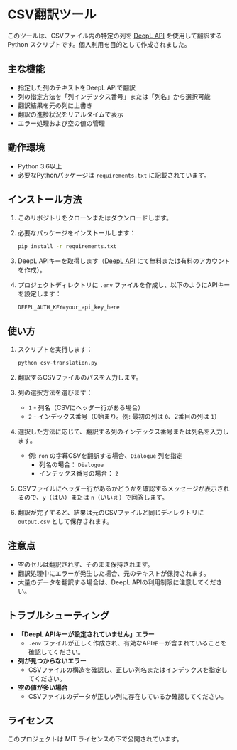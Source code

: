# CSV翻訳ツール

このツールは、CSVファイル内の特定の列を [DeepL API](https://www.deepl.com/pro-api) を使用して翻訳する Python スクリプトです。個人利用を目的として作成されました。

## 主な機能

- 指定した列のテキストをDeepL APIで翻訳
- 列の指定方法を「列インデックス番号」または「列名」から選択可能
- 翻訳結果を元の列に上書き
- 翻訳の進捗状況をリアルタイムで表示
- エラー処理および空の値の管理

## 動作環境

- Python 3.6以上
- 必要なPythonパッケージは `requirements.txt` に記載されています。

## インストール方法

1. このリポジトリをクローンまたはダウンロードします。

2. 必要なパッケージをインストールします：

   ```bash
   pip install -r requirements.txt
   ```

3. DeepL APIキーを取得します（[DeepL API](https://www.deepl.com/pro-api) にて無料または有料のアカウントを作成）。

4. プロジェクトディレクトリに `.env` ファイルを作成し、以下のようにAPIキーを設定します：

   ```
   DEEPL_AUTH_KEY=your_api_key_here
   ```

## 使い方

1. スクリプトを実行します：

   ```bash
   python csv-translation.py
   ```

2. 翻訳するCSVファイルのパスを入力します。

3. 列の選択方法を選びます：
   - `1` - 列名（CSVにヘッダー行がある場合）
   - `2` - インデックス番号（0始まり。例: 最初の列は `0`、2番目の列は `1`）

4. 選択した方法に応じて、翻訳する列のインデックス番号または列名を入力します。
   - 例: `ron` の字幕CSVを翻訳する場合、`Dialogue` 列を指定
     - 列名の場合： `Dialogue`
     - インデックス番号の場合： `2`

5. CSVファイルにヘッダー行があるかどうかを確認するメッセージが表示されるので、`y`（はい）または `n`（いいえ）で回答します。

6. 翻訳が完了すると、結果は元のCSVファイルと同じディレクトリに `output.csv` として保存されます。

## 注意点

- 空のセルは翻訳されず、そのまま保持されます。
- 翻訳処理中にエラーが発生した場合、元のテキストが保持されます。
- 大量のデータを翻訳する場合は、DeepL APIの利用制限に注意してください。

## トラブルシューティング

- **「DeepL APIキーが設定されていません」エラー**
  - `.env` ファイルが正しく作成され、有効なAPIキーが含まれていることを確認してください。
- **列が見つからないエラー**
  - CSVファイルの構造を確認し、正しい列名またはインデックスを指定してください。
- **空の値が多い場合**
  - CSVファイルのデータが正しい列に存在しているか確認してください。

## ライセンス

このプロジェクトは MIT ライセンスの下で公開されています。